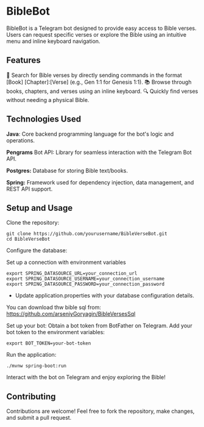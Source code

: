# BibleBot
BibleBot is a Telegram bot designed to provide easy access to Bible verses. Users can request specific verses or explore the Bible using an intuitive menu and inline keyboard navigation.

## Features
🌟 Search for Bible verses by directly sending commands in the format [Book] [Chapter]:[Verse] (e.g., Gen 1:1 for Genesis 1:1).
📚 Browse through books, chapters, and verses using an inline keyboard.
🔍 Quickly find verses without needing a physical Bible.
## Technologies Used
**Java**: Core backend programming language for the bot's logic and operations.

**Pengrams** Bot API: Library for seamless interaction with the Telegram Bot API.

**Postgres:** Database for storing Bible text/books.

**Spring:** Framework used for dependency injection, data management, and REST API support.

## Setup and Usage
Clone the repository:

```
git clone https://github.com/yourusername/BibleVerseBot.git
cd BibleVerseBot
```
Configure the database:


Set up a connection with environment variables
```
export SPRING_DATASOURCE_URL=your_connection_url
export SPRING_DATASOURCE_USERNAME=your_connection_username
export SPRING_DATASOURCE_PASSWORD=your_connection_password
```

* Update application.properties with your database configuration details.

You can download thw bible sql from:
https://github.com/arseniyGoryagin/BibleVersesSql

Set up your bot:
Obtain a bot token from BotFather on Telegram.
Add your bot token to the environment variables:

```
export BOT_TOKEN=your-bot-token
```
Run the application:

```
./mvnw spring-boot:run
```

Interact with the bot on Telegram and enjoy exploring the Bible!

## Contributing
Contributions are welcome! Feel free to fork the repository, make changes, and submit a pull request.
